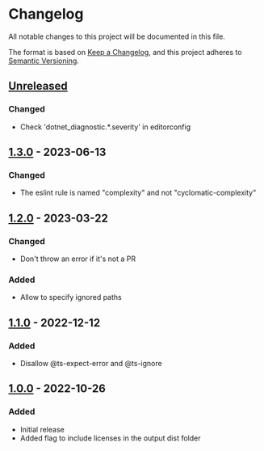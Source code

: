 # Changelog

All notable changes to this project will be documented in this file.

The format is based on [Keep a Changelog](https://keepachangelog.com/en/1.0.0/),
and this project adheres to [Semantic Versioning](https://semver.org/spec/v2.0.0.html).

## [Unreleased]

### Changed

-   Check 'dotnet_diagnostic.*.severity' in editorconfig

## [1.3.0] - 2023-06-13

### Changed

-   The eslint rule is named "complexity" and not "cyclomatic-complexity"

## [1.2.0] - 2023-03-22

### Changed

-   Don't throw an error if it's not a PR

### Added

-   Allow to specify ignored paths

## [1.1.0] - 2022-12-12

### Added

-   Disallow @ts-expect-error and @ts-ignore

## [1.0.0] - 2022-10-26

### Added

-   Initial release
-   Added flag to include licenses in the output dist folder

[Unreleased]: https://github.com/neolution-ch/action-check-suppressions/compare/1.3.0...HEAD

[1.3.0]: https://github.com/neolution-ch/action-check-suppressions/compare/1.2.0...1.3.0

[1.2.0]: https://github.com/neolution-ch/action-check-suppressions/compare/1.1.0...1.2.0

[1.1.0]: https://github.com/neolution-ch/action-check-suppressions/compare/1.0.0...1.1.0

[1.0.0]: https://github.com/neolution-ch/action-check-suppressions/compare/8edfeefa28e2b939a01b35146e947b00d72a165d...1.0.0
